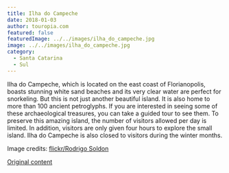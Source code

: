 ```yaml
---
title: Ilha do Campeche
date: 2018-01-03
author: touropia.com
featured: false
featuredImage: ../../images/ilha_do_campeche.jpg
image: ../../images/ilha_do_campeche.jpg
category:
  - Santa Catarina
  - Sul
---
```


Ilha do Campeche, which is located on the east coast of Florianopolis, boasts stunning white sand beaches and its very clear water are perfect for snorkeling. But this is not just another beautiful island. It is also home to more than 100 ancient petroglyphs. If you are interested in seeing some of these archaeological treasures, you can take a guided tour to see them. To preserve this amazing island, the number of visitors allowed per day is limited. In addition, visitors are only given four hours to explore the small island. Ilha do Campeche is also closed to visitors during the winter months.

Image credits: [flickr/Rodrigo Soldon](https://www.flickr.com/photos/soldon)

[Original content](https://www.touropia.com/islands-in-brazil/)
